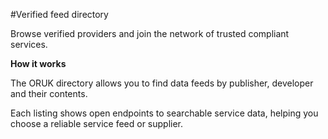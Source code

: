 #Verified feed directory

Browse verified providers and join the network of trusted compliant services.

**How it works**

The ORUK directory allows you to find data feeds by publisher, developer and their contents. 

Each listing shows open endpoints to searchable service data, helping you choose a reliable service feed or supplier.

